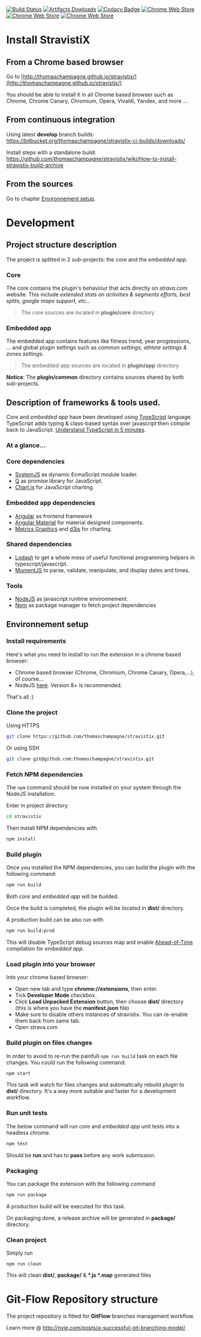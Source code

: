 [![Build Status](https://travis-ci.org/thomaschampagne/stravistix.svg?branch=develop)](https://travis-ci.org/thomaschampagne/stravistix)
[![Artifacts Dowloads](https://img.shields.io/badge/artifacts-download-00a8fb.svg)](https://bitbucket.org/thomaschampagne/stravistix-ci-builds/downloads/)
[![Codacy Badge](https://api.codacy.com/project/badge/Grade/9f150ac985294364ab493682cca63f66)](https://app.codacy.com/app/th-champagne/stravistix?utm_source=github.com&utm_medium=referral&utm_content=thomaschampagne/stravistix&utm_campaign=badger)
[![Chrome Web Store](https://img.shields.io/chrome-web-store/v/dhiaggccakkgdfcadnklkbljcgicpckn.svg)](https://chrome.google.com/webstore/detail/stravistix-for-strava/dhiaggccakkgdfcadnklkbljcgicpckn) [![Chrome Web Store](https://img.shields.io/chrome-web-store/stars/dhiaggccakkgdfcadnklkbljcgicpckn.svg)](https://chrome.google.com/webstore/detail/stravistix-for-strava/dhiaggccakkgdfcadnklkbljcgicpckn/reviews) [![Chrome Web Store](https://img.shields.io/chrome-web-store/rating-count/dhiaggccakkgdfcadnklkbljcgicpckn.svg)](https://chrome.google.com/webstore/detail/stravistix-for-strava/dhiaggccakkgdfcadnklkbljcgicpckn/reviews)

# Install StravistiX

## From a Chrome based browser

Go to [http://thomaschampagne.github.io/stravistix/](http://thomaschampagne.github.io/stravistix/)

You should be able to install it in all Chrome based browser such as Chrome, Chrome Canary, Chromium, Opera, Vivaldi, Yandex, and more ...

## From continuous integration
Using latest **develop** branch builds: https://bitbucket.org/thomaschampagne/stravistix-ci-builds/downloads/

Install steps with a standalone build: https://github.com/thomaschampagne/stravistix/wiki/How-to-install-stravistix-build-archive

## From the sources

Go to chapter [Environnement setup](#environnement-setup).

# Development

## Project structure description

The project is splitted in 2 sub-projects: the _core_ and the _embedded app_.

### Core

The core contains the plugin's behaviour that acts directly on _strava.com_ website. This include _extended stats on activities & segments efforts, best splits, google maps support, etc..._

> The core sources are located in **plugin/core** directory

### Embedded app

The embedded app contains features like fitness trend, year progressions, ... and global plugin settings such as _common settings, athlete settings & zones settings._

> The embedded app sources are located in **plugin/app** directory

**Notice**: The **plugin/common** directory contains sources shared by both sub-projects.

## Description of frameworks & tools used.

_Core_ and _embedded app_ have been developed using [TypeScript](https://www.typescriptlang.org) language. TypeScript adds typing & class-based syntax over javascript then compile back to JavaScript. [Understand TypeScript in 5 minutes](https://learnxinyminutes.com/docs/typescript/).

### At a glance...

### Core dependencies
* [SystemJS](https://github.com/systemjs/systemjs) as dynamic EcmaScript module loader.
* [Q](http://documentup.com/kriskowal/q/) as promise library for JavaScript.
* [Chart.js](http://www.chartjs.org/) for JavaScript charting.


### Embedded app dependencies
* [Angular](https://angular.io/) as frontend framework
* [Angular Material](https://material.angular.io/) for material designed components.
* [Metrics Graphics](https://www.metricsgraphicsjs.org/) and [d3js](https://d3js.org/) for charting.

### Shared dependencies
* [Lodash](https://lodash.com) to get a whole mess of useful functional programming helpers in typescript/javascript.
* [MomentJS](https://momentjs.com/) to parse, validate, manipulate, and display dates and times.

### Tools

* [NodeJS](https://nodejs.org/en/) as javascript runtime environnement.
* [Npm](https://www.npmjs.com/) as package manager to fetch project dependencies

## Environnement setup

### Install requirements

Here's what you need to install to run the extension in a chrome based browser:

- Chrome based browser (Chrome, Chromium, Chrome Canary, Opera,...), of course...
- NodeJS [here](https://nodejs.org). Version 8+ is recommended.

That's all :)

### Clone the project

Using HTTPS
```bash
git clone https://github.com/thomaschampagne/stravistix.git
```

Or using SSH

```bash
git clone git@github.com:thomaschampagne/stravistix.git
```

### Fetch NPM dependencies

The `npm` command should be now installed on your system through the NodeJS installation. 

Enter in project directory
```bash
cd stravistix
```

Then install NPM dependencies with
```bash
npm install
```

### Build plugin

Once you installed the NPM dependencies, you can build the plugin with the following command:

```bash
npm run build
```

Both _core_ and _embedded app_ will be builded.

Once the build is completed, the plugin will be located in **dist/** directory.

A production build can be also run with

```bash
npm run build:prod
```

This will disable TypeScript debug sources map and enable [Ahead-of-Time](https://angular.io/guide/aot-compiler) compilation for _embedded app_.

### Load plugin into your browser

Into your chrome based browser:

* Open new tab and type **chrome://extensions**, then enter.
* Tick **Developer Mode** checkbox.
* Click **Load Unpacked Extension** button, then choose **dist/** directory (this is where you have the **manifest.json** file)
* Make sure to disable others instances of stravistix. You can re-enable them back from same tab.
* Open strava.com

### Build plugin on files changes

In order to avoid to re-run the painfull `npm run build` task on each file changes. You could run the following command:

```bash
npm start
```

This task will watch for files changes and automatically rebuild plugin to **dist/** directory. It's a way more suitable and faster for a development workflow.

### Run unit tests

The below command will run _core_ and _embedded app_ unit tests into a headless chrome.

```bash
npm test
```

Should be **run** and has to **pass** before any work submission.

### Packaging

You can package the extension with the following command

```bash
npm run package
```

A production build will be executed for this task.

On packaging done, a release archive will be generated in **package/** directory.

### Clean project

Simply run

```
npm run clean
```

This will clean **dist/**, **package/** & __*.js *.map__ generated files

# Git-Flow Repository structure

The project repository is fitted for **GitFlow** branches management workflow.

Learn more @  http://nvie.com/posts/a-successful-git-branching-model/
